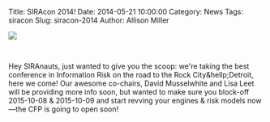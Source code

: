 Title: SIRAcon 2014!
Date: 2014-05-21 10:00:00
Category: News
Tags: siracon
Slug: siracon-2014
Author: Allison Miller

<img src="//societyinforisk.org/images/sc201501.png" style="max-width:100%; margin-left:auto; margin-right:auto; padding-bottom:30px"/>

Hey SIRAnauts, just wanted to give you the scoop: we're taking the best conference in Information Risk on the road to the Rock City&hellp;Detroit, here we come! Our awesome co-chairs, David Musselwhite and Lisa Leet will be providing more info soon, but wanted to make sure you block-off 2015-10-08 & 2015-10-09 and start revving your engines &amp; risk models now&mdash;the CFP is going to open soon!